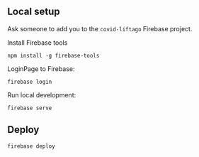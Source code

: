 ## Local setup
Ask someone to add you to the `covid-liftago` Firebase project.

Install Firebase tools
```shell script
npm install -g firebase-tools
```

LoginPage to Firebase:

 ```shell script
 firebase login
 ```

Run local development:

```shell script
firebase serve
```

## Deploy

```shell script
firebase deploy
```
